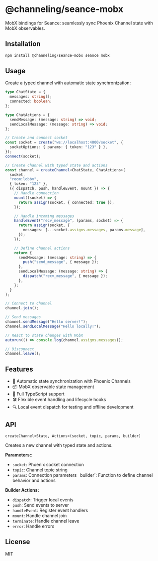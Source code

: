 # @channeling/seance-mobx

MobX bindings for Seance: seamlessly sync Phoenix Channel state with MobX observables.

## Installation

```bash
npm install @channeling/seance-mobx seance mobx
```

## Usage

Create a typed channel with automatic state synchronization:

```typescript
type ChatState = {
  messages: string[];
  connected: boolean;
};

type ChatActions = {
  sendMessage: (message: string) => void;
  sendLocalMessage: (message: string) => void;
};

// Create and connect socket
const socket = create("ws://localhost:4000/socket", {
  socketOptions: { params: { token: "123" } },
});
connect(socket);

// Create channel with typed state and actions
const channel = createChannel<ChatState, ChatActions>(
  socket,
  "room:lobby",
  { token: "123" },
  ({ dispatch, push, handleEvent, mount }) => {
    // Handle connection
    mount((socket) => {
      return assign(socket, { connected: true });
    });

    // Handle incoming messages
    handleEvent("recv_message", (params, socket) => {
      return assign(socket, {
        messages: [...socket.assigns.messages, params.message],
      });
    });

    // Define channel actions
    return {
      sendMessage: (message: string) => {
        push("send_message", { message });
      },
      sendLocalMessage: (message: string) => {
        dispatch("recv_message", { message });
      },
    };
  }
);

// Connect to channel
channel.join();

// Send messages
channel.sendMessage("Hello server!");
channel.sendLocalMessage("Hello locally!");

// React to state changes with MobX
autorun(() => console.log(channel.assigns.messages));

// Disconnect
channel.leave();
```

## Features

- 🔄 Automatic state synchronization with Phoenix Channels
- 📦 MobX observable state management
- 💪 Full TypeScript support
- 🛠️ Flexible event handling and lifecycle hooks
- 🔍 Local event dispatch for testing and offline development

## API

`createChannel<State, Actions>(socket, topic, params, builder)`

Creates a new channel with typed state and actions.

**Parameters:**:

- `socket`: Phoenix socket connection
- `topic`: Channel topic string
- `params`: Connection parameters
  ` `builder`: Function to define channel behavior and actions

**Builder Actions:**

- `dispatch`: Trigger local events
- `push`: Send events to server
- `handleEvent`: Register event handlers
- `mount`: Handle channel join
- `terminate`: Handle channel leave
- `error`: Handle errors

## License

MIT
